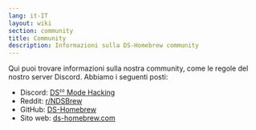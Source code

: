 ```yaml
---
lang: it-IT
layout: wiki
section: community
title: Community
description: Informazioni sulla DS-Homebrew community
---
```


Qui puoi trovare informazioni sulla nostra community, come le regole del nostro server Discord. Abbiamo i seguenti posti:
- Discord: [DS⁽ⁱ⁾ Mode Hacking](https://ds-homebrew.com/discord)
- Reddit: [r/NDSBrew](https://reddit.com/r/NDSBrew)
- GitHub: [DS-Homebrew](https://github.com/DS-Homebrew)
- Sito web: [ds-homebrew.com](https://ds-homebrew.com)
